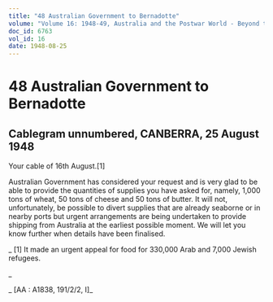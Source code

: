 ```yaml
---
title: "48 Australian Government to Bernadotte"
volume: "Volume 16: 1948-49, Australia and the Postwar World - Beyond the Region"
doc_id: 6763
vol_id: 16
date: 1948-08-25
---
```


# 48 Australian Government to Bernadotte

## Cablegram unnumbered, CANBERRA, 25 August 1948

Your cable of 16th August.[1]

Australian Government has considered your request and is very glad to be able to provide the quantities of supplies you have asked for, namely, 1,000 tons of wheat, 50 tons of cheese and 50 tons of butter. It will not, unfortunately, be possible to divert supplies that are already seaborne or in nearby ports but urgent arrangements are being undertaken to provide shipping from Australia at the earliest possible moment. We will let you know further when details have been finalised.

_ [1] It made an urgent appeal for food for 330,000 Arab and 7,000 Jewish refugees.

_

_ [AA : A1838, 191/2/2, I]_
